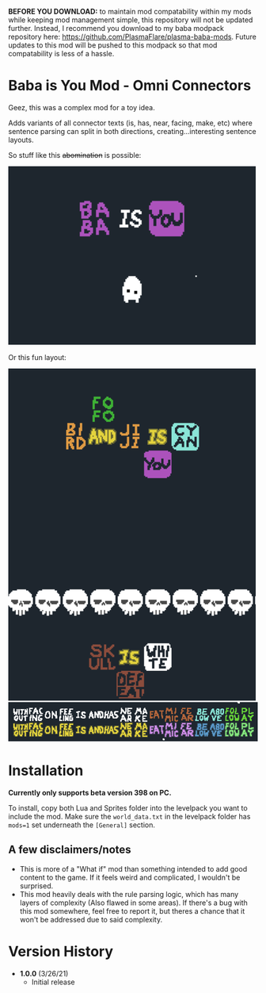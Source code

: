 **BEFORE YOU DOWNLOAD:** to maintain mod compatability within my mods while keeping mod management simple, this repository will not be updated further. Instead, I recommend you download to my baba modpack repository here: https://github.com/PlasmaFlare/plasma-baba-mods. Future updates to this mod will be pushed to this modpack so that mod compatability is less of a hassle.

# Baba is You Mod - Omni Connectors
Geez, this was a complex mod for a toy idea.

Adds variants of all connector texts (is, has, near, facing, make, etc) where sentence parsing can split in both directions, creating...interesting sentence layouts.

So stuff like this ~~abomination~~ is possible:

<img src="demo1.gif" alt="drawing" width="500"/>

Or this fun layout:

<img src="demo2.gif" alt="drawing" width="500"/>



<img src="all_text.gif" alt="drawing" width="1000"/>

# Installation

**Currently only supports beta version 398 on PC.**

To install, copy both Lua and Sprites folder into the levelpack you want to include the mod. Make sure the `world_data.txt` in the levelpack folder has `mods=1` set underneath the `[General]` section.

## **A few disclaimers/notes**
- This is more of a "What if" mod than something intended to add good content to the game. If it feels weird and complicated, I wouldn't be surprised.
- This mod heavily deals with the rule parsing logic, which has many layers of complexity (Also flawed in some areas). If there's a bug with this mod somewhere, feel free to report it, but theres a chance that it won't be addressed due to said complexity. 

# Version History
- **1.0.0** (3/26/21)
  - Initial release